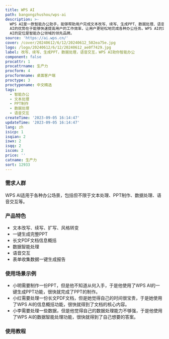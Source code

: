 ```yaml
---
title: WPS AI
path: bangongzhushou/wps-ai
description: >-
  WPS AI是一款智能办公助手，能够帮助用户完成文本改写、续写、生成PPT、数据处理、语音交互等多项功能。WPS
  AI的优势在于能够快速提高用户的工作效率，让用户更轻松地完成各种办公任务。WPS AI的定价分为免费版和付费版，用户可以根据自己的需求选择不同的版本。WPS
  AI的定位是智能办公领域的领先品牌。
source: 'https://ai.wps.cn/'
cover: /cover/20240612/6/12/20240612_502ea75e.jpg
logo: /logo/20240612/6/12/20240612_ae0f7429.jpg
label: 改写、续写、生成PPT，数据处理，语音交互，WPS AI助你智能办公
component: false
procattr: 1
procattrname: 生产力
procform: 4
procformname: 桌面客户端
proctype: 3
proctypename: 中文精选
tags:
  - 智能办公
  - 文本处理
  - PPT制作
  - 数据处理
  - 语音交互
createTime: '2023-09-05 16:14:47'
updateTime: '2023-09-05 16:14:47'
lang: zh
isicp: 1
isqian: 2
iswx: 2
isqq: 2
iscom: 2
price: ''
catname: 生产力
sort: 12933
---
```




### 需求人群
WPS AI适用于各种办公场景，包括但不限于文本处理、PPT制作、数据处理、语音交互等。

### 产品特色
- 文本改写、续写、扩写、风格转变
- 一键生成完整PPT
- 长文PDF文档信息概括
- 数据智能处理
- 语音交互
- 表单收集数据一键生成报告

### 使用场景示例
- 小明需要制作一份PPT，但是他不知道从何入手，于是他使用了WPS AI的一键生成PPT功能，很快就完成了PPT的制作。
- 小红需要处理一份长文PDF文档，但是她觉得自己的时间很宝贵，于是她使用了WPS AI的信息概括功能，很快就得到了文档的核心内容。
- 小李需要处理一些数据，但是他觉得自己的数据处理能力不够强，于是他使用了WPS AI的数据智能处理功能，很快就得到了自己想要的答案。

### 使用教程


  
